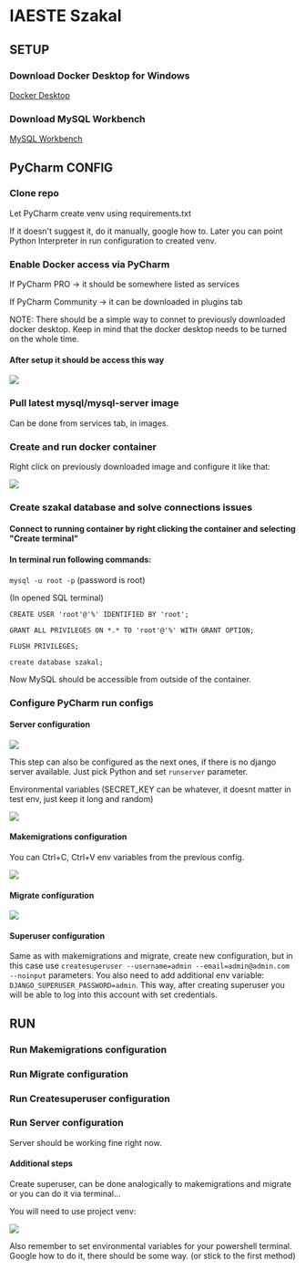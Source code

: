 # IAESTE Szakal

## SETUP

### Download Docker Desktop for Windows

[Docker Desktop](https://www.docker.com/products/docker-desktop/)

### Download MySQL Workbench

[MySQL Workbench](https://dev.mysql.com/downloads/file/?id=509428)

## PyCharm CONFIG

### Clone repo

Let PyCharm create venv using requirements.txt

If it doesn't suggest it, do it manually, google how to. Later you can point Python Interpreter in run configuration to created venv.

### Enable Docker access via PyCharm

If PyCharm PRO -> it should be somewhere listed as services

If PyCharm Community -> it can be downloaded in plugins tab

NOTE: There should be a simple way to connet to previously downloaded docker desktop. Keep in mind that the docker desktop needs to be turned on the whole time.

#### After setup it should be access this way

![](https://github.com/IAESTE-AGH/szakal/blob/main/windows_setup/pycharm_services.PNG)

### Pull latest mysql/mysql-server image

Can be done from services tab, in images.

### Create and run docker container

Right click on previously downloaded image and configure it like that:

![](https://github.com/IAESTE-AGH/szakal/blob/main/windows_setup/pycharm_docker_sql.PNG)

### Create szakal database and solve connections issues

#### Connect to running container by right clicking the container and selecting "Create terminal"

#### In terminal run following commands:

`mysql -u root -p` (password is root)

(In opened SQL terminal)

`CREATE USER 'root'@'%' IDENTIFIED BY 'root';`

`GRANT ALL PRIVILEGES ON *.* TO 'root'@'%' WITH GRANT OPTION;`

`FLUSH PRIVILEGES;`

`create database szakal;`

Now MySQL should be accessible from outside of the container.

### Configure PyCharm run configs

#### Server configuration

![](https://github.com/IAESTE-AGH/szakal/blob/main/windows_setup/pycharm_django_server.PNG)

This step can also be configured as the next ones, if there is no django server available. Just pick Python and set ```runserver``` parameter.

Environmental variables (SECRET_KEY can be whatever, it doesnt matter in test env, just keep it long and random)

![](https://github.com/IAESTE-AGH/szakal/blob/main/windows_setup/pycharm_django_envs.PNG)

#### Makemigrations configuration

You can Ctrl+C, Ctrl+V env variables from the previous config.

![](https://github.com/IAESTE-AGH/szakal/blob/main/windows_setup/pycharm_makemigrations.PNG)

#### Migrate configuration

![](https://github.com/IAESTE-AGH/szakal/blob/main/windows_setup/pycharm_migrate.PNG)

#### Superuser configuration

Same as with makemigrations and migrate, create new configuration, but in this case use ```createsuperuser --username=admin --email=admin@admin.com --noinput``` parameters. You also need to add additional env variable: ```DJANGO_SUPERUSER_PASSWORD=admin```. This way, after creating superuser you will be able to log into this account with set credentials.

## RUN

### Run Makemigrations configuration

### Run Migrate configuration

### Run Createsuperuser configuration

### Run Server configuration

Server should be working fine right now.

#### Additional steps

Create superuser, can be done analogically to makemigrations and migrate
or you can do it via terminal...

You will need to use project venv:

![](https://github.com/IAESTE-AGH/szakal/blob/main/windows_setup/venv_activate.PNG)

Also remember to set environmental variables for your powershell terminal. Google how to do it, there should be some way. (or stick to the first method)
